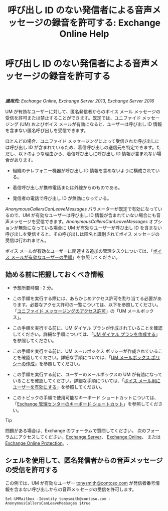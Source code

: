 ﻿---
title: '呼び出し ID のない発信者による音声メッセージの録音を許可する: Exchange Online Help'
TOCTitle: 呼び出し ID のない発信者による音声メッセージの録音を許可する
ms:assetid: 51367d98-e17c-4bcf-8b14-208bd1ac3af0
ms:mtpsurl: https://technet.microsoft.com/ja-jp/library/Bb232040(v=EXCHG.150)
ms:contentKeyID: 49896247
ms.date: 05/22/2018
mtps_version: v=EXCHG.150
ms.translationtype: HT
---

# 呼び出し ID のない発信者による音声メッセージの録音を許可する

 

_**適用先:** Exchange Online, Exchange Server 2013, Exchange Server 2016_

UM が有効なユーザーに対して、匿名発信者からのボイス メール メッセージの受信を許可または禁止することができます。既定では、ユニファイド メッセージング (UM) およびボイス メールが有効になると、ユーザーは呼び出し ID 情報を含まない匿名呼び出しを受信できます。

ほとんどの場合、ユニファイド メッセージングによって受信された呼び出しには呼び出し ID が含まれているため、着信呼び出しの送信元を特定できます。ただし、以下のような理由から、着信呼び出しに呼び出し ID 情報が含まれない場合があります。

  - 組織のテレフォニー機器が呼び出し ID 情報を含めないように構成されている。

  - 着信呼び出しが携帯電話または外線からのものである。

  - 発信者の電話で呼び出し ID が無効になっている。

*AnonymousCallersCanLeaveMessages* パラメーターが既定で有効になっているので、UM が有効なユーザーは呼び出し ID 情報が含まれていない場合にも音声メッセージを受信できます。*AnonymousCallersCanLeaveMessages* オプションが無効になっている場合に UM が有効なユーザーが呼び出し ID を含まない呼び出しを受信すると、その呼び出しは匿名と識別されてボイス メッセージの受信は行われません。

ボイス メールが有効なユーザーに関連する追加の管理タスクについては、「[ボイス メールが有効なユーザーの手順](voice-mail-enabled-user-procedures-exchange-2013-help.md)」を参照してください。

## 始める前に把握しておくべき情報

  - 予想所要時間 : 2 分。

  - この手順を実行する際には、あらかじめアクセス許可を割り当てる必要があります。必要なアクセス許可の一覧については、以下を参照してください。「[ユニファイド メッセージングのアクセス許可](unified-messaging-permissions-exchange-2013-help.md)」の「UM メールボックス」。

  - この手順を実行する前に、UM ダイヤル プランが作成されていることを確認してください。詳細な手順については、「[UM ダイヤル プランを作成する](create-a-um-dial-plan-exchange-2013-help.md)」を参照してください。

  - この手順を実行する前に、UM メールボックス ポリシーが作成されていることを確認してください。詳細な手順については、「[UM メールボックス ポリシーの作成](create-a-um-mailbox-policy-exchange-2013-help.md)」を参照してください。

  - この手順を実行する前に、ユーザーのメールボックスの UM が有効になっていることを確認してください。詳細な手順については、「[ボイス メール用にユーザーを有効にする](enable-a-user-for-voice-mail-exchange-2013-help.md)」を参照してください。

  - このトピックの手順で使用可能なキーボード ショートカットについては、「[Exchange 管理センターのキーボード ショートカット](keyboard-shortcuts-in-the-exchange-admin-center-exchange-online-protection-help.md)」を参照してください。


> [!TIP]
> 問題がある場合は、Exchange のフォーラムで質問してください。 次のフォーラムにアクセスしてください。<A href="https://go.microsoft.com/fwlink/p/?linkid=60612">Exchange Server</A>、 <A href="https://go.microsoft.com/fwlink/p/?linkid=267542">Exchange Online</A>、 または <A href="https://go.microsoft.com/fwlink/p/?linkid=285351">Exchange Online Protection</A>。.



## シェルを使用して、匿名発信者からの音声メッセージの受信を許可する

この例では、UM が有効なユーザー tonysmith@contoso.com が発信者番号情報を含まない呼び出しからの音声メッセージの受信を許可します。

    Set-UMMailbox -Identity tonysmith@contoso.com -AnonymousCallersCanLeaveMessages $true

